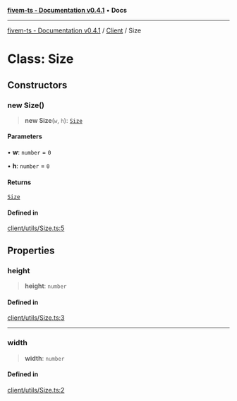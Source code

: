 [**fivem-ts - Documentation v0.4.1**](../../../README.md) • **Docs**

***

[fivem-ts - Documentation v0.4.1](../../../README.md) / [Client](../README.md) / Size

# Class: Size

## Constructors

### new Size()

> **new Size**(`w`, `h`): [`Size`](Size.md)

#### Parameters

• **w**: `number` = `0`

• **h**: `number` = `0`

#### Returns

[`Size`](Size.md)

#### Defined in

[client/utils/Size.ts:5](https://github.com/Purpose-Dev/fivem-ts/blob/af9f57481b70813a163451854c2103aaaed13195/src/client/utils/Size.ts#L5)

## Properties

### height

> **height**: `number`

#### Defined in

[client/utils/Size.ts:3](https://github.com/Purpose-Dev/fivem-ts/blob/af9f57481b70813a163451854c2103aaaed13195/src/client/utils/Size.ts#L3)

***

### width

> **width**: `number`

#### Defined in

[client/utils/Size.ts:2](https://github.com/Purpose-Dev/fivem-ts/blob/af9f57481b70813a163451854c2103aaaed13195/src/client/utils/Size.ts#L2)
